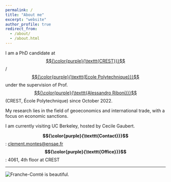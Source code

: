 ```yaml
---
permalink: /
title: "About me"
excerpt: "website"
author_profile: true
redirect_from: 
  - /about/
  - /about.html
---
```


I am a PhD candidate at [$${\color{purple}{\texttt{CREST}}}$$](https://crest.science/)/[$${\color{purple}{\texttt{Ecole Polytechnique}}}$$](https://www.ip-paris.fr/en) under the supervision of Prof. [$${\color{purple}{\texttt{Alessandro Riboni}}}$$](https://sites.google.com/site/alessandroriboni/) (CREST, École Polytechnique) since October 2022.

My research lies in the field of geoeconomics and international trade, with a focus on economic sanctions.  

I am currently visiting UC Berkeley, hosted by Cecile Gaubert.

**$${\color{purple}{\texttt{Contact}}}$$**: clement.montes@ensae.fr  
**$${\color{purple}{\texttt{Office}}}$$**: 4061, 4th floor at CREST

---

![Franche-Comté is beautiful.](https://clementmontes.github.io/files/IcebergTradeCost.png)
